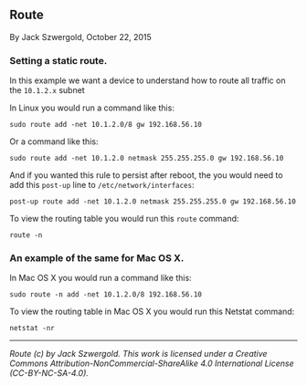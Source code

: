 ## Route

By Jack Szwergold, October 22, 2015

### Setting a static route.

In this example we want a device to understand how to route all traffic on the `10.1.2.x` subnet

In Linux you would run a command like this:

    sudo route add -net 10.1.2.0/8 gw 192.168.56.10

Or a command like this:

    sudo route add -net 10.1.2.0 netmask 255.255.255.0 gw 192.168.56.10

And if you wanted this rule to persist after reboot, the you would need  to add this `post-up` line to `/etc/network/interfaces`:

    post-up route add -net 10.1.2.0 netmask 255.255.255.0 gw 192.168.56.10

To view the routing table you would run this `route` command:

    route -n

### An example of the same for Mac OS X.

In Mac OS X you would run a command like this:

    sudo route -n add -net 10.1.2.0/8 192.168.56.10

To view the routing table in Mac OS X you would run this Netstat command:

    netstat -nr

***

*Route (c) by Jack Szwergold. This work is licensed under a Creative Commons Attribution-NonCommercial-ShareAlike 4.0 International License (CC-BY-NC-SA-4.0).*